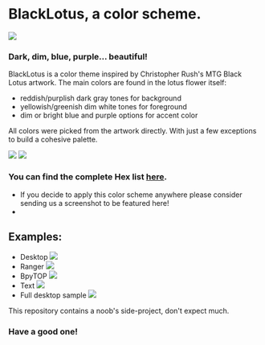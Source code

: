 # BlackLotus, a color scheme.
![](./cover.png)

### Dark, dim, blue, purple... beautiful!

BlackLotus is a color theme inspired by Christopher Rush's MTG Black Lotus artwork.
The main colors are found in the lotus flower itself:
- reddish/purplish dark gray tones for background
-  yellowish/greenish dim white tones for foreground
-  dim or bright blue and purple options for accent color 

All colors were picked from the artwork directly. With just a few exceptions to build a cohesive palette.

![](./palette.png)
![](./supplementary_palette.png)

### You can find the complete Hex list [here](https://github.com/PoisonIsBestType/BlackLotus/blob/main/hex-list.txt).
- If you decide to apply this color scheme anywhere please consider sending us a screenshot to be featured here!
- 
## Examples:
- Desktop
![](./desktop.png)
- Ranger
![](./ranger.png)
- BpyTOP
![](./bpytop.png)
- Text
![](./text.png)
- Full desktop sample
![](./exemple.png)

This repository contains a noob's side-project, don't expect much.
### Have a good one!

